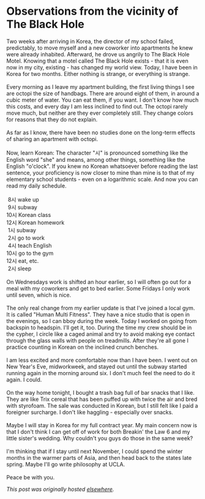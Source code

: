 # Observations from the vicinity of The Black Hole

<p>Two weeks after arriving in Korea, the director of my school failed, predictably, to move myself and a new coworker into apartments he knew were already inhabited.  Afterward, he drove us angrily to The Black Hole Motel.  Knowing that a motel called The Black Hole exists - that it is even now in my city, existing - has changed my world view.  Today, I have been in Korea for two months.  Either nothing is strange, or everything is strange.<br><br>Every morning as I leave my apartment building, the first living things I see are octopi the size of handbags.   There are around eight of them, in around a cubic meter of water.  You can eat them, if you want.  I don't know how much this costs, and every day I am less inclined to find out.  The octopi rarely move much, but neither are they ever completely still.  They change colors for reasons that they do not explain.<br><br>As far as I know, there have been no studies done on the long-term effects of sharing an apartment with octopi.<br><br>Now, learn Korean: The character "&#49884;" is pronounced something like the English word "she" and means, among other things, something like the English "o'clock".  If you knew no Korean whatsoever before reading the last sentence, your proficiency is now closer to mine than mine is to that of my elementary school students - even on a logarithmic scale.  And now you can read my daily schedule.<br><br><span>&#160;8</span>&#49884; wake up<br><span>&#160;9</span>&#49884; subway<br><span>10</span>&#49884; Korean class<br><span>12</span>&#49884; Korean homework<br><span>&#160;1</span>&#49884; subway<br><span>&#160;2</span>&#49884; go to work<br><span>&#160;4</span>&#49884; teach English<br><span>10</span>&#49884; go to the gym<br><span>12</span>&#49884; eat, etc.<br><span>&#160;2</span>&#49884; sleep<br><br>On Wednesdays work is shifted an hour earlier, so I will often go out for a meal with my coworkers and get to bed earlier.  Some Fridays I only work until seven, which is nice.<br><br>The only real change from my earlier update is that I've joined a local gym.  It is called "Human Multi Fitness".  They have a nice studio that is open in the evenings, so I can bboy during the week.  Today I worked on going from backspin to headspin.  I'll get it, too.  During the time my crew should be in the cypher, I circle like a caged animal and try to avoid making eye contact through the glass walls with people on treadmills.  After they're all gone I practice counting in Korean on the inclined crunch benches.<br><br>I am less excited and more comfortable now than I have been.  I went out on New Year's Eve, midworkweek, and stayed out until the subway started running again in the morning around six.  I don't much feel the need to do it again.  I could.<br><br>On the way home tonight, I bought a trash bag full of bar snacks that I like.  They are like Trix cereal that has been puffed up with twice the air and bred with styrofoam.  The sale was conducted in Korean, but I still felt like I paid a foreigner surcharge.  I don't like haggling - especially over snacks.<br><br>Maybe I will stay in Korea for my full contract year.  My main concern now is that I don't think I can get off of work for both Breakin' the Law 6 and my little sister's wedding.  Why couldn't you guys do those in the same week?<br><br>I'm thinking that if I stay until next November, I could spend the winter months in the warmer parts of Asia, and then head back to the states late spring.  Maybe I'll go write philosophy at UCLA.<br><br>Peace be with you.</p>


*This post was originally hosted [elsewhere](http://planspace.blogspot.com/2009/01/observations-from-vicinity-of-black.html).*

